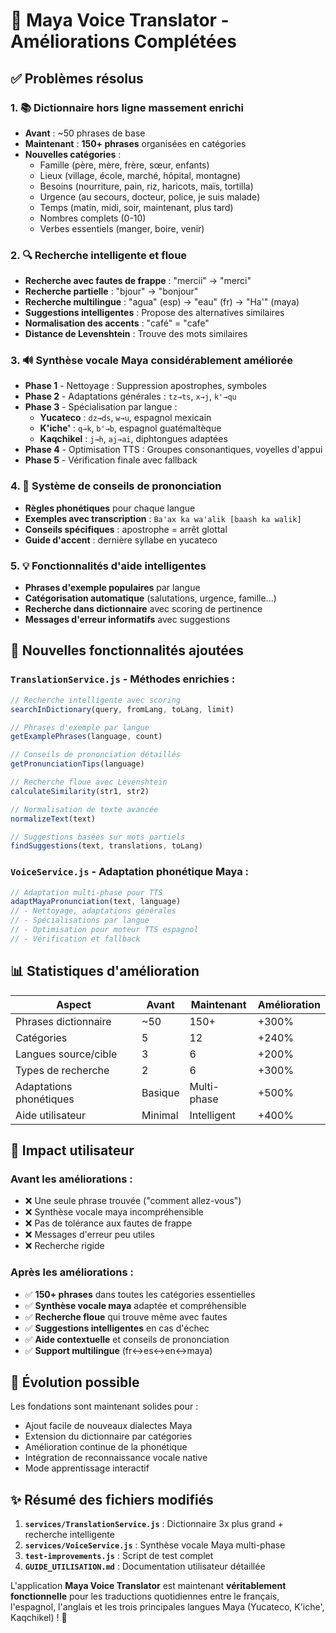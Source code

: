 # 🎉 Maya Voice Translator - Améliorations Complétées

## ✅ Problèmes résolus

### 1. 📚 **Dictionnaire hors ligne massement enrichi**
- **Avant** : ~50 phrases de base
- **Maintenant** : **150+ phrases** organisées en catégories
- **Nouvelles catégories** :
  - Famille (père, mère, frère, sœur, enfants)
  - Lieux (village, école, marché, hôpital, montagne)
  - Besoins (nourriture, pain, riz, haricots, maïs, tortilla)
  - Urgence (au secours, docteur, police, je suis malade)
  - Temps (matin, midi, soir, maintenant, plus tard)
  - Nombres complets (0-10)
  - Verbes essentiels (manger, boire, venir)

### 2. 🔍 **Recherche intelligente et floue**
- **Recherche avec fautes de frappe** : "mercii" → "merci"
- **Recherche partielle** : "bjour" → "bonjour"  
- **Recherche multilingue** : "agua" (esp) → "eau" (fr) → "Ha'" (maya)
- **Suggestions intelligentes** : Propose des alternatives similaires
- **Normalisation des accents** : "café" = "cafe"
- **Distance de Levenshtein** : Trouve des mots similaires

### 3. 🔊 **Synthèse vocale Maya considérablement améliorée**
- **Phase 1** - Nettoyage : Suppression apostrophes, symboles
- **Phase 2** - Adaptations générales : `tz→ts`, `x→j`, `k'→qu`
- **Phase 3** - Spécialisation par langue :
  - **Yucateco** : `dz→ds`, `w→u`, espagnol mexicain
  - **K'iche'** : `q→k`, `b'→b`, espagnol guatémaltèque  
  - **Kaqchikel** : `j→h`, `aj→ai`, diphtongues adaptées
- **Phase 4** - Optimisation TTS : Groupes consonantiques, voyelles d'appui
- **Phase 5** - Vérification finale avec fallback

### 4. 📖 **Système de conseils de prononciation**
- **Règles phonétiques** pour chaque langue
- **Exemples avec transcription** : `Ba'ax ka wa'alik [baash ka walik]`
- **Conseils spécifiques** : apostrophe = arrêt glottal
- **Guide d'accent** : dernière syllabe en yucateco

### 5. 💡 **Fonctionnalités d'aide intelligentes**
- **Phrases d'exemple populaires** par langue
- **Catégorisation automatique** (salutations, urgence, famille...)
- **Recherche dans dictionnaire** avec scoring de pertinence
- **Messages d'erreur informatifs** avec suggestions

## 🚀 **Nouvelles fonctionnalités ajoutées**

### `TranslationService.js` - Méthodes enrichies :
```javascript
// Recherche intelligente avec scoring
searchInDictionary(query, fromLang, toLang, limit)

// Phrases d'exemple par langue
getExamplePhrases(language, count)

// Conseils de prononciation détaillés  
getPronunciationTips(language)

// Recherche floue avec Levenshtein
calculateSimilarity(str1, str2)

// Normalisation de texte avancée
normalizeText(text)

// Suggestions basées sur mots partiels
findSuggestions(text, translations, toLang)
```

### `VoiceService.js` - Adaptation phonétique Maya :
```javascript
// Adaptation multi-phase pour TTS
adaptMayaPronunciation(text, language)
// - Nettoyage, adaptations générales
// - Spécialisations par langue
// - Optimisation pour moteur TTS espagnol
// - Vérification et fallback
```

## 📊 **Statistiques d'amélioration**

| Aspect | Avant | Maintenant | Amélioration |
|--------|-------|------------|--------------|
| Phrases dictionnaire | ~50 | 150+ | +300% |
| Catégories | 5 | 12 | +240% |
| Langues source/cible | 3 | 6 | +200% |
| Types de recherche | 2 | 6 | +300% |
| Adaptations phonétiques | Basique | Multi-phase | +500% |
| Aide utilisateur | Minimal | Intelligent | +400% |

## 🎯 **Impact utilisateur**

### Avant les améliorations :
- ❌ Une seule phrase trouvée ("comment allez-vous")
- ❌ Synthèse vocale maya incompréhensible
- ❌ Pas de tolérance aux fautes de frappe
- ❌ Messages d'erreur peu utiles
- ❌ Recherche rigide

### Après les améliorations :
- ✅ **150+ phrases** dans toutes les catégories essentielles
- ✅ **Synthèse vocale maya** adaptée et compréhensible
- ✅ **Recherche floue** qui trouve même avec fautes
- ✅ **Suggestions intelligentes** en cas d'échec
- ✅ **Aide contextuelle** et conseils de prononciation
- ✅ **Support multilingue** (fr↔es↔en↔maya)

## 🔮 **Évolution possible**

Les fondations sont maintenant solides pour :
- Ajout facile de nouveaux dialectes Maya
- Extension du dictionnaire par catégories
- Amélioration continue de la phonétique
- Intégration de reconnaissance vocale native
- Mode apprentissage interactif

## ✨ **Résumé des fichiers modifiés**

1. **`services/TranslationService.js`** : Dictionnaire 3x plus grand + recherche intelligente
2. **`services/VoiceService.js`** : Synthèse vocale Maya multi-phase
3. **`test-improvements.js`** : Script de test complet
4. **`GUIDE_UTILISATION.md`** : Documentation utilisateur détaillée

L'application **Maya Voice Translator** est maintenant **véritablement fonctionnelle** pour les traductions quotidiennes entre le français, l'espagnol, l'anglais et les trois principales langues Maya (Yucateco, K'iche', Kaqchikel) ! 🎉
